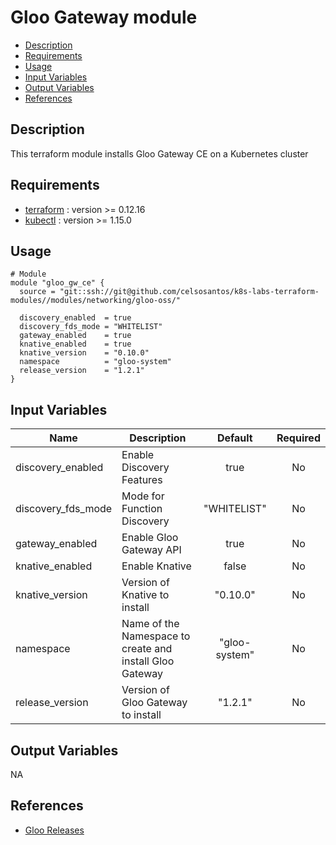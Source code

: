 # Gloo Gateway module

- [Description](#description)
- [Requirements](#requirements)
- [Usage](#usage)
- [Input Variables](#input-variables)
- [Output Variables](#output-variables)
- [References](#references)

## Description

This terraform module installs Gloo Gateway CE on a Kubernetes cluster

## Requirements

* [terraform](https://www.terraform.io/downloads.html) : version >= 0.12.16
* [kubectl](https://kubernetes.io/docs/tasks/tools/install-kubectl/) : version >= 1.15.0

## Usage

```hcl
# Module
module "gloo_gw_ce" {
  source = "git::ssh://git@github.com/celsosantos/k8s-labs-terraform-modules//modules/networking/gloo-oss/"

  discovery_enabled  = true
  discovery_fds_mode = "WHITELIST"
  gateway_enabled    = true
  knative_enabled    = true
  knative_version    = "0.10.0"
  namespace          = "gloo-system"
  release_version    = "1.2.1"
}
```

## Input Variables

| Name               | Description                                              |    Default    | Required |
| ------------------ | -------------------------------------------------------- | :-----------: | :------: |
| discovery_enabled  | Enable Discovery Features                                |     true      |    No    |
| discovery_fds_mode | Mode for Function Discovery                              |  "WHITELIST"  |    No    |
| gateway_enabled    | Enable Gloo Gateway API                                  |     true      |    No    |
| knative_enabled    | Enable Knative                                           |     false     |    No    |
| knative_version    | Version of Knative to install                            |   "0.10.0"    |    No    |
| namespace          | Name of the Namespace to create and install Gloo Gateway | "gloo-system" |    No    |
| release_version    | Version of Gloo Gateway to install                       |    "1.2.1"    |    No    |

## Output Variables

NA

## References

* [Gloo Releases](https://github.com/solo-io/gloo/releases)

